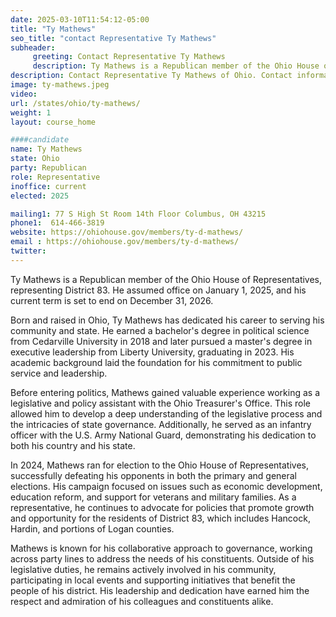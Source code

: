 ```yaml
---
date: 2025-03-10T11:54:12-05:00
title: "Ty Mathews"
seo_title: "contact Representative Ty Mathews"
subheader:
     greeting: Contact Representative Ty Mathews
     description: Ty Mathews is a Republican member of the Ohio House of Representatives, representing District 83. He assumed office on January 1, 2025, and his current term is set to end on December 31, 2026.
description: Contact Representative Ty Mathews of Ohio. Contact information for Ty Mathews includes email address, phone number, and mailing address.
image: ty-mathews.jpeg
video:
url: /states/ohio/ty-mathews/
weight: 1
layout: course_home

####candidate
name: Ty Mathews
state: Ohio
party: Republican
role: Representative
inoffice: current
elected: 2025

mailing1: 77 S High St Room 14th Floor Columbus, OH 43215
phone1:  614-466-3819
website: https://ohiohouse.gov/members/ty-d-mathews/
email : https://ohiohouse.gov/members/ty-d-mathews/
twitter: 
---
```

Ty Mathews is a Republican member of the Ohio House of Representatives, representing District 83. He assumed office on January 1, 2025, and his current term is set to end on December 31, 2026.

Born and raised in Ohio, Ty Mathews has dedicated his career to serving his community and state. He earned a bachelor's degree in political science from Cedarville University in 2018 and later pursued a master's degree in executive leadership from Liberty University, graduating in 2023. His academic background laid the foundation for his commitment to public service and leadership.

Before entering politics, Mathews gained valuable experience working as a legislative and policy assistant with the Ohio Treasurer's Office. This role allowed him to develop a deep understanding of the legislative process and the intricacies of state governance. Additionally, he served as an infantry officer with the U.S. Army National Guard, demonstrating his dedication to both his country and his state.

In 2024, Mathews ran for election to the Ohio House of Representatives, successfully defeating his opponents in both the primary and general elections. His campaign focused on issues such as economic development, education reform, and support for veterans and military families. As a representative, he continues to advocate for policies that promote growth and opportunity for the residents of District 83, which includes Hancock, Hardin, and portions of Logan counties.

Mathews is known for his collaborative approach to governance, working across party lines to address the needs of his constituents. Outside of his legislative duties, he remains actively involved in his community, participating in local events and supporting initiatives that benefit the people of his district. His leadership and dedication have earned him the respect and admiration of his colleagues and constituents alike.
